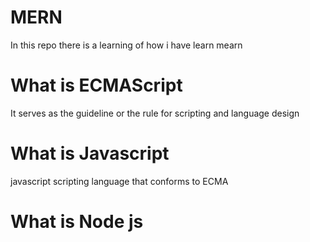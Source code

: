 # MERN
In this repo there is a learning of how i have learn mearn

# What is ECMAScript
  It serves as the guideline or the rule for scripting and language design

# What is Javascript 
  javascript scripting language that conforms to ECMA 

# What is Node js 
  